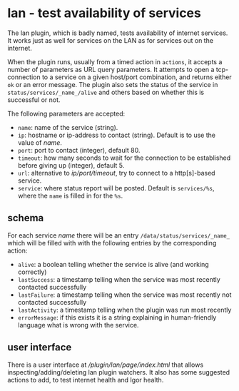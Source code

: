 # lan - test availability of services

The lan plugin, which is badly named, tests availability of internet services. It works just as well for services on the LAN as for services out on the internet.

When the plugin runs, usually from a timed action in `actions`, it accepts a number of parameters as URL query parameters. It attempts to open a tcp-connection to a service on a given host/port combination, and returns either `ok` or an error message. The plugin also sets the status of the service in `status/services/_name_/alive` and others based on whether this is successful or not.

The following parameters are accepted:

* `name`: name of the service (string).
* `ip`: hostname or ip-address to contact (string). Default is to use the value of _name_.
* `port`: port to contact (integer), default 80.
* `timeout`: how many seconds to wait for the connection to be established before giving up (integer), default 5.
* `url`: alternative to _ip/port/timeout_, try to connect to a http[s]-based service.
* `service`: where status report will be posted. Default is `services/%s`, where the `name` is filled in for the `%s`.

## schema

For each service _name_ there will be an entry `/data/status/services/_name_` which will be filled with with the following entries by the corresponding action:

* `alive`: a boolean telling whether the service is alive (and working correctly)
* `lastSuccess`: a timestamp telling when the service was most recently contacted successfully
* `lastFailure`: a timestamp telling when the service was most recently not contacted successfully
* `lastActivity`: a timestamp telling when the plugin was run most recently
* `errorMessage`: if this exists it is a string explaining in human-friendly language what is wrong with the service.

## user interface

There is a user interface at _/plugin/lan/page/index.html_ that allows inspecting/adding/deleting lan plugin watchers.
It also has some suggested actions to add, to test internet health and Igor health.